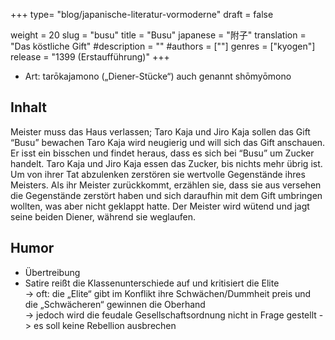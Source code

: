 +++
type= "blog/japanische-literatur-vormoderne"
draft = false

weight = 20
slug = "busu"
title = "Busu"
japanese = "附子"
translation = "Das köstliche Gift"
#description = ""
#authors = [""]
genres = ["kyogen"]
release = "1399 (Erstaufführung)"
+++

- Art: tarōkajamono („Diener-Stücke“) auch genannt shōmyōmono

## Inhalt

Meister muss das Haus verlassen; Taro Kaja und Jiro Kaja sollen das Gift “Busu” bewachen
Taro Kaja wird neugierig und will sich das Gift anschauen.
Er isst ein bisschen und findet heraus, dass es sich bei “Busu” um Zucker handelt.
Taro Kaja und Jiro Kaja essen das Zucker, bis nichts mehr übrig ist.
Um von ihrer Tat abzulenken zerstören sie wertvolle Gegenstände ihres Meisters.
Als ihr Meister zurückkommt, erzählen sie, dass sie aus versehen die Gegenstände zerstört haben und sich daraufhin mit dem Gift umbringen wollten, was aber nicht geklappt hatte.
Der Meister wird wütend und jagt seine beiden Diener, während sie weglaufen.

## Humor

- Übertreibung
- Satire reißt die Klassenunterschiede auf und kritisiert die Elite  
  -> oft: die „Elite“ gibt im Konflikt ihre Schwächen/Dummheit preis und die „Schwächeren“ gewinnen die Oberhand  
  -> jedoch wird die feudale Gesellschaftsordnung nicht in Frage gestellt -> es soll keine Rebellion ausbrechen  
